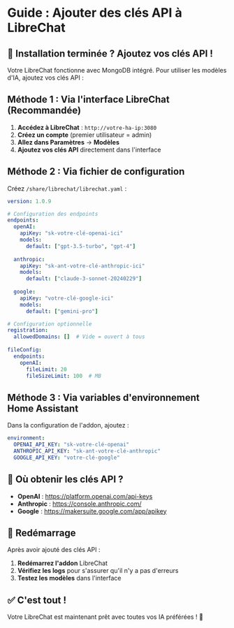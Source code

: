 # Guide : Ajouter des clés API à LibreChat

## 🚀 Installation terminée ? Ajoutez vos clés API !

Votre LibreChat fonctionne avec MongoDB intégré. Pour utiliser les modèles d'IA, ajoutez vos clés API :

## Méthode 1 : Via l'interface LibreChat (Recommandée)

1. **Accédez à LibreChat** : `http://votre-ha-ip:3080`
2. **Créez un compte** (premier utilisateur = admin)
3. **Allez dans Paramètres** → **Modèles**
4. **Ajoutez vos clés API** directement dans l'interface

## Méthode 2 : Via fichier de configuration

Créez `/share/librechat/librechat.yaml` :

```yaml
version: 1.0.9

# Configuration des endpoints
endpoints:
  openAI:
    apiKey: "sk-votre-clé-openai-ici"
    models:
      default: ["gpt-3.5-turbo", "gpt-4"]
      
  anthropic:
    apiKey: "sk-ant-votre-clé-anthropic-ici"
    models:
      default: ["claude-3-sonnet-20240229"]
      
  google:
    apiKey: "votre-clé-google-ici"
    models:
      default: ["gemini-pro"]

# Configuration optionnelle
registration:
  allowedDomains: []  # Vide = ouvert à tous
  
fileConfig:
  endpoints:
    openAI:
      fileLimit: 20
      fileSizeLimit: 100  # MB
```

## Méthode 3 : Via variables d'environnement Home Assistant

Dans la configuration de l'addon, ajoutez :

```yaml
environment:
  OPENAI_API_KEY: "sk-votre-clé-openai"
  ANTHROPIC_API_KEY: "sk-ant-votre-clé-anthropic" 
  GOOGLE_API_KEY: "votre-clé-google"
```

## 🔑 Où obtenir les clés API ?

- **OpenAI** : https://platform.openai.com/api-keys
- **Anthropic** : https://console.anthropic.com/
- **Google** : https://makersuite.google.com/app/apikey

## 🔄 Redémarrage

Après avoir ajouté des clés API :
1. **Redémarrez l'addon** LibreChat
2. **Vérifiez les logs** pour s'assurer qu'il n'y a pas d'erreurs
3. **Testez les modèles** dans l'interface

## ✅ C'est tout !

Votre LibreChat est maintenant prêt avec toutes vos IA préférées ! 🎉 